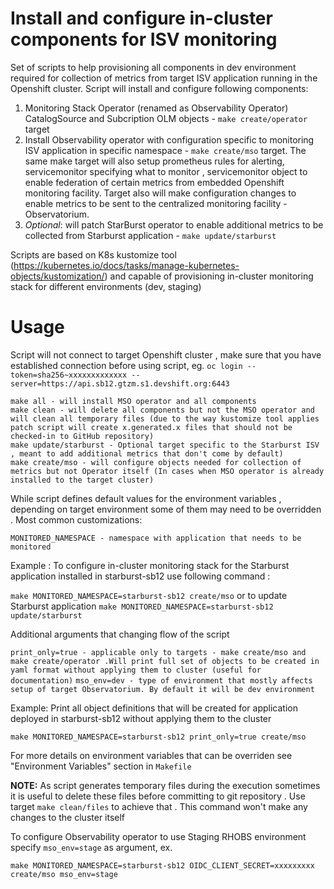 # Install and configure in-cluster components for ISV monitoring

Set of scripts to help provisioning all components in dev environment required for collection of metrics from target ISV application running in the Openshift cluster. Script will install and configure following components:

1. Monitoring Stack Operator (renamed as Observability Operator) CatalogSource and Subcription OLM objects -   `make create/operator` target
2. Install Observability operator  with configuration specific to monitoring ISV application in specific namespace  - `make create/mso` target. The same make target will also setup prometheus rules for alerting, servicemonitor specifying what to monitor , servicemonitor object to enable federation of certain metrics from embedded Openshift monitoring facility.  Target also will make configuration changes to enable metrics to be sent to the centralized monitoring facility - Observatorium. 
3. *Optional*: will patch StarBurst operator to enable additional metrics to be collected  from Starburst application - `make update/starburst`

Scripts are based on K8s kustomize tool (https://kubernetes.io/docs/tasks/manage-kubernetes-objects/kustomization/) and capable of provisioning in-cluster monitoring stack for different environments (dev, staging)

# Usage

Script will not connect to target Openshift cluster , make sure that you have established connection before using script, eg.
`oc login --token=sha256~xxxxxxxxxxxxx --server=https://api.sb12.gtzm.s1.devshift.org:6443`

```
make all - will install MSO operator and all components
make clean - will delete all components but not the MSO operator and will clean all temporary files (due to the way kustomize tool applies patch script will create x.generated.x files that should not be checked-in to GitHub repository)
make update/starburst - Optional target specific to the Starburst ISV , meant to add additional metrics that don't come by default)
make create/mso - will configure objects needed for collection of metrics but not Operator itself (In cases when MSO operator is already installed to the target cluster)
```
While script defines default values for the environment variables , depending on target environment some of them may need to be overridden . Most common customizations: 

`MONITORED_NAMESPACE - namespace with application that needs to be monitored`

Example : To configure in-cluster monitoring stack for the Starburst application installed in starburst-sb12 use following command : 

`make MONITORED_NAMESPACE=starburst-sb12 create/mso`
or to update Starburst application 
`make MONITORED_NAMESPACE=starburst-sb12 update/starburst`

Additional arguments that changing flow of the script 

`print_only=true - applicable only to targets - make create/mso and make create/operator .Will print full set of objects to be created in yaml format without applying them to cluster (useful for  documentation)`
`mso_env=dev - type of environment that mostly affects setup of target Observatorium. By default it will be dev environment`

Example: 
Print all object definitions that will be created for application deployed in starburst-sb12 without applying them to the cluster

`make MONITORED_NAMESPACE=starburst-sb12 print_only=true create/mso`

For more details on environment variables that can be overriden see "Environment Variables" section in `Makefile`

**NOTE:** As script generates temporary files during the execution sometimes it is useful to delete these files before committing to git repository . Use target `make clean/files`  to achieve that . This command won't make any changes to the cluster itself 

To configure Observability operator to use Staging RHOBS environment specify `mso_env=stage` as argument, ex.

`make MONITORED_NAMESPACE=starburst-sb12 OIDC_CLIENT_SECRET=xxxxxxxxx create/mso mso_env=stage`